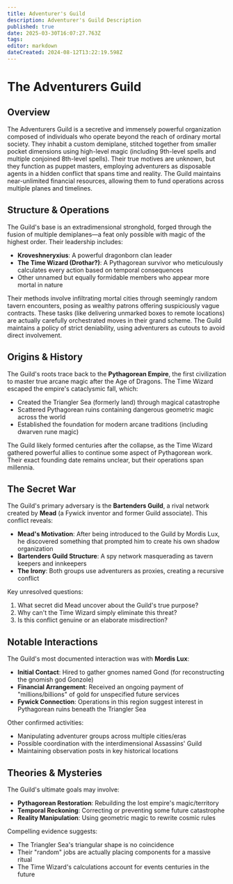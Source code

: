```yaml
---
title: Adventurer's Guild 
description: Adventurer's Guild Description
published: true
date: 2025-03-30T16:07:27.763Z
tags: 
editor: markdown
dateCreated: 2024-08-12T13:22:19.598Z
---
```


# **The Adventurers Guild**  

## **Overview**  
The Adventurers Guild is a secretive and immensely powerful organization composed of individuals who operate beyond the reach of ordinary mortal society. They inhabit a custom demiplane, stitched together from smaller pocket dimensions using high-level magic (including 9th-level spells and multiple conjoined 8th-level spells). Their true motives are unknown, but they function as puppet masters, employing adventurers as disposable agents in a hidden conflict that spans time and reality. The Guild maintains near-unlimited financial resources, allowing them to fund operations across multiple planes and timelines.

## **Structure & Operations**  
The Guild's base is an extradimensional stronghold, forged through the fusion of multiple demiplanes—a feat only possible with magic of the highest order. Their leadership includes:
- **Kroveshneryxius**: A powerful dragonborn clan leader
- **The Time Wizard (Drothar?)**: A Pythagorean survivor who meticulously calculates every action based on temporal consequences
- Other unnamed but equally formidable members who appear more mortal in nature

Their methods involve infiltrating mortal cities through seemingly random tavern encounters, posing as wealthy patrons offering suspiciously vague contracts. These tasks (like delivering unmarked boxes to remote locations) are actually carefully orchestrated moves in their grand scheme. The Guild maintains a policy of strict deniability, using adventurers as cutouts to avoid direct involvement.



## **Origins & History**  
The Guild's roots trace back to the **Pythagorean Empire**, the first civilization to master true arcane magic after the Age of Dragons. The Time Wizard escaped the empire's cataclysmic fall, which:
- Created the Triangler Sea (formerly land) through magical catastrophe
- Scattered Pythagorean ruins containing dangerous geometric magic across the world
- Established the foundation for modern arcane traditions (including dwarven rune magic)

The Guild likely formed centuries after the collapse, as the Time Wizard gathered powerful allies to continue some aspect of Pythagorean work. Their exact founding date remains unclear, but their operations span millennia.



## **The Secret War**  
The Guild's primary adversary is the **Bartenders Guild**, a rival network created by **Mead** (a Fywick inventor and former Guild associate). This conflict reveals:
- **Mead's Motivation**: After being introduced to the Guild by Mordis Lux, he discovered something that prompted him to create his own shadow organization
- **Bartenders Guild Structure**: A spy network masquerading as tavern keepers and innkeepers
- **The Irony**: Both groups use adventurers as proxies, creating a recursive conflict

Key unresolved questions:
1. What secret did Mead uncover about the Guild's true purpose?
2. Why can't the Time Wizard simply eliminate this threat?
3. Is this conflict genuine or an elaborate misdirection?


## **Notable Interactions**  
The Guild's most documented interaction was with **Mordis Lux**:
- **Initial Contact**: Hired to gather gnomes named Gond (for reconstructing the gnomish god Gonzole)
- **Financial Arrangement**: Received an ongoing payment of "millions/billions" of gold for unspecified future services
- **Fywick Connection**: Operations in this region suggest interest in Pythagorean ruins beneath the Triangler Sea

Other confirmed activities:
- Manipulating adventurer groups across multiple cities/eras
- Possible coordination with the interdimensional Assassins' Guild
- Maintaining observation posts in key historical locations


## **Theories & Mysteries**  
The Guild's ultimate goals may involve:
- **Pythagorean Restoration**: Rebuilding the lost empire's magic/territory
- **Temporal Reckoning**: Correcting or preventing some future catastrophe
- **Reality Manipulation**: Using geometric magic to rewrite cosmic rules

Compelling evidence suggests:
- The Triangler Sea's triangular shape is no coincidence
- Their "random" jobs are actually placing components for a massive ritual
- The Time Wizard's calculations account for events centuries in the future


